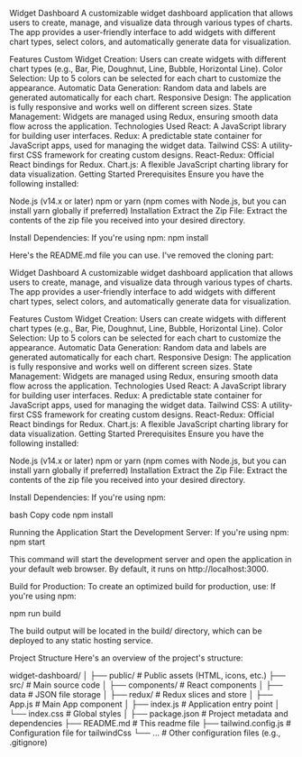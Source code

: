Widget Dashboard
A customizable widget dashboard application that allows users to create, manage, and visualize data through various types of charts. The app provides a user-friendly interface to add widgets with different chart types, select colors, and automatically generate data for visualization.

Features
Custom Widget Creation: Users can create widgets with different chart types (e.g., Bar, Pie, Doughnut, Line, Bubble, Horizontal Line).
Color Selection: Up to 5 colors can be selected for each chart to customize the appearance.
Automatic Data Generation: Random data and labels are generated automatically for each chart.
Responsive Design: The application is fully responsive and works well on different screen sizes.
State Management: Widgets are managed using Redux, ensuring smooth data flow across the application.
Technologies Used
React: A JavaScript library for building user interfaces.
Redux: A predictable state container for JavaScript apps, used for managing the widget data.
Tailwind CSS: A utility-first CSS framework for creating custom designs.
React-Redux: Official React bindings for Redux.
Chart.js: A flexible JavaScript charting library for data visualization.
Getting Started
Prerequisites
Ensure you have the following installed:

Node.js (v14.x or later)
npm or yarn (npm comes with Node.js, but you can install yarn globally if preferred)
Installation
Extract the Zip File:
Extract the contents of the zip file you received into your desired directory.

Install Dependencies:
If you're using npm:
npm install


Here's the README.md file you can use. I've removed the cloning part:

Widget Dashboard
A customizable widget dashboard application that allows users to create, manage, and visualize data through various types of charts. The app provides a user-friendly interface to add widgets with different chart types, select colors, and automatically generate data for visualization.

Features
Custom Widget Creation: Users can create widgets with different chart types (e.g., Bar, Pie, Doughnut, Line, Bubble, Horizontal Line).
Color Selection: Up to 5 colors can be selected for each chart to customize the appearance.
Automatic Data Generation: Random data and labels are generated automatically for each chart.
Responsive Design: The application is fully responsive and works well on different screen sizes.
State Management: Widgets are managed using Redux, ensuring smooth data flow across the application.
Technologies Used
React: A JavaScript library for building user interfaces.
Redux: A predictable state container for JavaScript apps, used for managing the widget data.
Tailwind CSS: A utility-first CSS framework for creating custom designs.
React-Redux: Official React bindings for Redux.
Chart.js: A flexible JavaScript charting library for data visualization.
Getting Started
Prerequisites
Ensure you have the following installed:

Node.js (v14.x or later)
npm or yarn (npm comes with Node.js, but you can install yarn globally if preferred)
Installation
Extract the Zip File:
Extract the contents of the zip file you received into your desired directory.

Install Dependencies:
If you're using npm:

bash
Copy code
npm install


Running the Application
Start the Development Server:
If you're using npm:
npm start

This command will start the development server and open the application in your default web browser. By default, it runs on http://localhost:3000.

Build for Production:
To create an optimized build for production, use:
If you're using npm:

npm run build

The build output will be located in the build/ directory, which can be deployed to any static hosting service.

Project Structure
Here's an overview of the project's structure:

widget-dashboard/
│
├── public/                # Public assets (HTML, icons, etc.)
├── src/                   # Main source code
│   ├── components/        # React components
│   ├── data               # JSON file storage
│   ├── redux/             # Redux slices and store
│   ├── App.js             # Main App component
│   ├── index.js           # Application entry point
│   └── index.css          # Global styles
│
├── package.json           # Project metadata and dependencies
├── README.md              # This readme file
├── tailwind.config.js     # Configuration file for tailwindCss
└── ...                    # Other configuration files (e.g., .gitignore)

